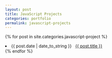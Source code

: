 ```yaml
---
layout: post
title: JavaScript Projects
categories: portfolio
permalink: javascript-projects
---
```


{% for post in site.categories.javascript-project %}
 <li><span>{{ post.date | date_to_string }}</span> &nbsp; <a href="https://github.com/CodeCricut/{{ post.title }}">{{ post.title }}</a></li>
{% endfor %}
